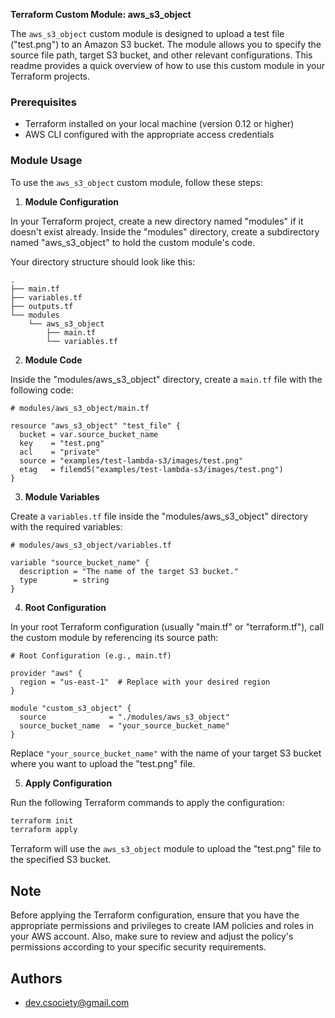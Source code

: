 **Terraform Custom Module: aws_s3_object**

The `aws_s3_object` custom module is designed to upload a test file ("test.png") to an Amazon S3 bucket. The module allows you to specify the source file path, target S3 bucket, and other relevant configurations. This readme provides a quick overview of how to use this custom module in your Terraform projects.

### Prerequisites

- Terraform installed on your local machine (version 0.12 or higher)
- AWS CLI configured with the appropriate access credentials

### Module Usage

To use the `aws_s3_object` custom module, follow these steps:

1. **Module Configuration**

In your Terraform project, create a new directory named "modules" if it doesn't exist already. Inside the "modules" directory, create a subdirectory named "aws_s3_object" to hold the custom module's code.

Your directory structure should look like this:

```
.
├── main.tf
├── variables.tf
├── outputs.tf
└── modules
    └── aws_s3_object
        ├── main.tf
        └── variables.tf
```

2. **Module Code**

Inside the "modules/aws_s3_object" directory, create a `main.tf` file with the following code:

```hcl
# modules/aws_s3_object/main.tf

resource "aws_s3_object" "test_file" {
  bucket = var.source_bucket_name
  key    = "test.png"
  acl    = "private"
  source = "examples/test-lambda-s3/images/test.png"
  etag   = filemd5("examples/test-lambda-s3/images/test.png")
}
```

3. **Module Variables**

Create a `variables.tf` file inside the "modules/aws_s3_object" directory with the required variables:

```hcl
# modules/aws_s3_object/variables.tf

variable "source_bucket_name" {
  description = "The name of the target S3 bucket."
  type        = string
}
```

4. **Root Configuration**

In your root Terraform configuration (usually "main.tf" or "terraform.tf"), call the custom module by referencing its source path:

```hcl
# Root Configuration (e.g., main.tf)

provider "aws" {
  region = "us-east-1"  # Replace with your desired region
}

module "custom_s3_object" {
  source              = "./modules/aws_s3_object"
  source_bucket_name  = "your_source_bucket_name"
}
```

Replace `"your_source_bucket_name"` with the name of your target S3 bucket where you want to upload the "test.png" file.

5. **Apply Configuration**

Run the following Terraform commands to apply the configuration:

```bash
terraform init
terraform apply
```

Terraform will use the `aws_s3_object` module to upload the "test.png" file to the specified S3 bucket.

## Note

Before applying the Terraform configuration, ensure that you have the appropriate permissions and privileges to create IAM policies and roles in your AWS account. Also, make sure to review and adjust the policy's permissions according to your specific security requirements.

## Authors

- dev.csociety@gmail.com